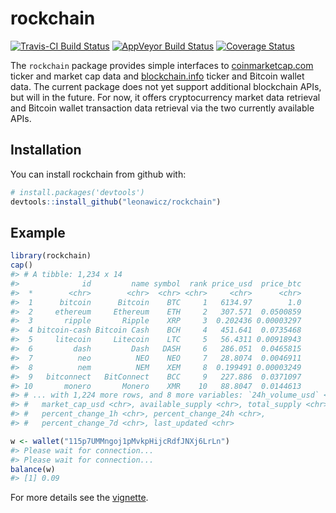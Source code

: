 
<!-- README.md is generated from README.Rmd. Please edit that file -->
rockchain
=========

[![Travis-CI Build Status](https://travis-ci.org/leonawicz/rockchain.svg?branch=master)](https://travis-ci.org/leonawicz/rockchain) [![AppVeyor Build Status](https://ci.appveyor.com/api/projects/status/github/leonawicz/rockchain?branch=master&svg=true)](https://ci.appveyor.com/project/leonawicz/rockchain) [![Coverage Status](https://img.shields.io/codecov/c/github/leonawicz/rockchain/master.svg)](https://codecov.io/github/leonawicz/rockchain?branch=master)

The `rockchain` package provides simple interfaces to [coinmarketcap.com](https://coinmarketcap.com/) ticker and market cap data and [blockchain.info](https://blockchain.info/) ticker and Bitcoin wallet data. The current package does not yet support additional blockchain APIs, but will in the future. For now, it offers cryptocurrency market data retrieval and Bitcoin wallet transaction data retrieval via the two currently available APIs.

Installation
------------

You can install rockchain from github with:

``` r
# install.packages('devtools')
devtools::install_github("leonawicz/rockchain")
```

Example
-------

``` r
library(rockchain)
cap()
#> # A tibble: 1,234 x 14
#>              id         name symbol  rank price_usd  price_btc
#>  *        <chr>        <chr>  <chr> <chr>     <chr>      <chr>
#>  1      bitcoin      Bitcoin    BTC     1   6134.97        1.0
#>  2     ethereum     Ethereum    ETH     2   307.571  0.0500859
#>  3       ripple       Ripple    XRP     3  0.202436 0.00003297
#>  4 bitcoin-cash Bitcoin Cash    BCH     4   451.641  0.0735468
#>  5     litecoin     Litecoin    LTC     5   56.4311 0.00918943
#>  6         dash         Dash   DASH     6   286.051  0.0465815
#>  7          neo          NEO    NEO     7   28.8074  0.0046911
#>  8          nem          NEM    XEM     8  0.199491 0.00003249
#>  9   bitconnect   BitConnect    BCC     9   227.886  0.0371097
#> 10       monero       Monero    XMR    10   88.8047  0.0144613
#> # ... with 1,224 more rows, and 8 more variables: `24h_volume_usd` <chr>,
#> #   market_cap_usd <chr>, available_supply <chr>, total_supply <chr>,
#> #   percent_change_1h <chr>, percent_change_24h <chr>,
#> #   percent_change_7d <chr>, last_updated <chr>

w <- wallet("115p7UMMngoj1pMvkpHijcRdfJNXj6LrLn")
#> Please wait for connection...
#> Please wait for connection...
balance(w)
#> [1] 0.09
```

For more details see the [vignette](https://leonawicz.github.io/rockchain/articles/rockchain.html).
